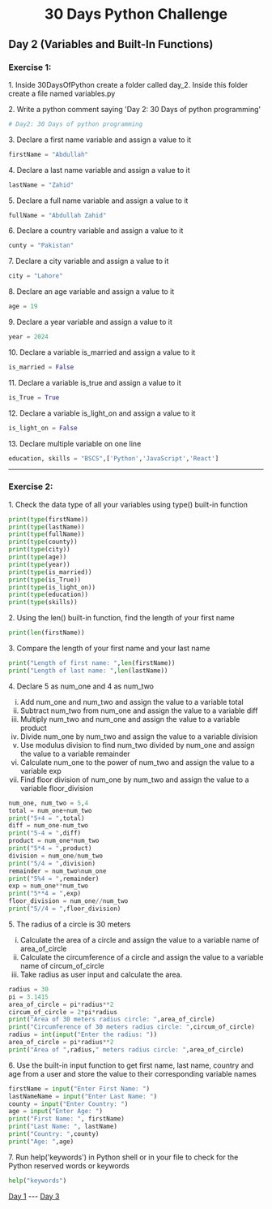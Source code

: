 <h1 align="center">30 Days Python Challenge</h1>
<h2>Day 2 (Variables and Built-In Functions)</h1>
<h3>Exercise 1:</h3>
<p>1. Inside 30DaysOfPython create a folder called day_2. Inside this folder create a file named variables.py</p>

<p>2. Write a python comment saying 'Day 2: 30 Days of python programming'</p>

```py
# Day2: 30 Days of python programming
```

<p>3. Declare a first name variable and assign a value to it</p>

```py
firstName = "Abdullah"
```

<p>4. Declare a last name variable and assign a value to it</p>

```py
lastName = "Zahid"
```

<p>5. Declare a full name variable and assign a value to it</p>

```py
fullName = "Abdullah Zahid"
```

<p>6. Declare a country variable and assign a value to it</p>

```py
cunty = "Pakistan"

```

<p>7. Declare a city variable and assign a value to it</p>

```py
city = "Lahore"
```

<p>8. Declare an age variable and assign a value to it </p>

```py
age = 19
```

<p>9. Declare a year variable and assign a value to it</p>

```py
year = 2024
```

<p>10. Declare a variable is_married and assign a value to it</p>

```py
is_married = False
```

<p>11. Declare a variable is_true and assign a value to it</p>

```py
is_True = True
```

<p>12. Declare a variable is_light_on and assign a value to it</p>

```py
is_light_on = False
```

<p>13. Declare multiple variable on one line</p>

```py
education, skills = "BSCS",['Python','JavaScript','React']
```
<hr/>
<h3>Exercise 2:</h3>
<p>1. Check the data type of all your variables using type() built-in function</p>

```py
print(type(firstName))
print(type(lastName))
print(type(fullName))
print(type(county))
print(type(city))
print(type(age))
print(type(year))
print(type(is_married))
print(type(is_True))
print(type(is_light_on))
print(type(education))
print(type(skills))
```

<p>2. Using the len() built-in function, find the length of your first name</p>

```py
print(len(firstName))
```

<p>3. Compare the length of your first name and your last name</p>

```py
print("Length of first name: ",len(firstName))
print("Length of last name: ",len(lastName))
```

<p>4. Declare 5 as num_one and 4 as num_two</p>
<ol type="i">
    <li>Add num_one and num_two and assign the value to a variable total</li>
    <li>Subtract num_two from num_one and assign the value to a variable diff
</li>
    <li>Multiply num_two and num_one and assign the value to a variable product</li>
    <li>Divide num_one by num_two and assign the value to a variable division</li>
    <li>Use modulus division to find num_two divided by num_one and assign the value to a variable remainder</li>
    <li>Calculate num_one to the power of num_two and assign the value to a variable exp</li>
    <li>Find floor division of num_one by num_two and assign the value to a variable floor_division</li>
</ol>

```py
num_one, num_two = 5,4
total = num_one+num_two
print("5+4 = ",total)
diff = num_one-num_two
print("5-4 = ",diff)
product = num_one*num_two
print("5*4 = ",product)
division = num_one/num_two
print("5/4 = ",division)
remainder = num_two%num_one
print("5%4 = ",remainder)
exp = num_one**num_two
print("5**4 = ",exp)
floor_division = num_one//num_two
print("5//4 = ",floor_division)
```

<p>5. The radius of a circle is 30 meters</p>
<ol type="i">
    <li>Calculate the area of a circle and assign the value to a variable name of area_of_circle</li>
    <li>Calculate the circumference of a circle and assign the value to a variable name of circum_of_circle</li>
    <li>Take radius as user input and calculate the area.</li>
</ol>

```py
radius = 30
pi = 3.1415
area_of_circle = pi*radius**2
circum_of_circle = 2*pi*radius
print("Area of 30 meters radius circle: ",area_of_circle)
print("Circumference of 30 meters radius circle: ",circum_of_circle)
radius = int(input("Enter the radius: "))
area_of_circle = pi*radius**2
print("Area of ",radius," meters radius circle: ",area_of_circle)
```

<p>6. Use the built-in input function to get first name, last name, country and age from a user and store the value to their corresponding variable names</p>

```py
firstName = input("Enter First Name: ")
lastNameName = input("Enter Last Name: ")
county = input("Enter Country: ")
age = input("Enter Age: ")
print("First Name: ", firstName)
print("Last Name: ", lastName)
print("Country: ",county)
print("Age: ",age)
```

<p>7. Run help('keywords') in Python shell or in your file to check for the Python reserved words or keywords</p>

```py
help("keywords")
```
<a href="Day1.md">Day 1</a> --- <a href="Day3.md">Day 3</a>
